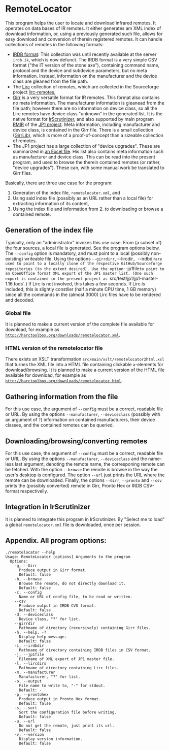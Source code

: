 # RemoteLocator
This program helps the user to locate and download infrared remotes.
It operates on data bases of IR remotes. It either generates am XML index of download information,
or, using a previously generated such file, allows for easy download and conversion of therein registered remotes.
It can handle collections of remotes in the following formats:

* [IRDB format](https://github.com/probonopd/irdb): This collection was until recently available at the server `irdb.ik`, which is now defunct.
The IRDB format is a very simple CSV format ("the IT version of the stone axe"), containing command name, protocol and the device and subdevice parameters,
but no meta information. Instead, information on the manufacturer and the device class are gleaned from the file path.
* The [Lirc](http://lirc.org) collection of remotes, which are collected in the Sourceforge project [lirc-remotes](https://sourceforge.net/projects/lirc-remotes/),
* [Girr](http://harctoolbox.org/Girr.html) is a very versatile format for IR remotes. This format also contains no meta information.
The manufacturer information is gleanead from the file path; however there are no information on device class,
so all the Lirc remotes have device class "unknown" in the generated list.
It is the native format for [IrScrutinizer](http://harctoolbox.org/IrScrutinizer.html), and also supported by main program
[RMIR](https://sourceforge.net/projects/controlremote/) of the [JP1 project](http://hifi-remote.com/forums/index.php).
Meta information, including manufacturer and device class, is contained in the Girr file.
There is a small collection ([GirrLib](https://github.com/bengtmartensson/GirrLib)),
which is more of a proof-of-concept than a sizeable collection of remotes.
* The JP1 project has a large collection of "device upgrades". These are summarized in
[an Excel file](http://www.hifi-remote.com/forums/dload.php?action=file&file_id=26089).
His list also contains meta information such as manufacturer and device class.
This can be read into the present program, and used to browse the therein contained remotes (or rather, "device upgrades").
These can, with some manual work be translated to Girr files.

Basically, there are three use case for the program: 

1. Generaton of the index file, `remotelocator.xml`, and 
2. Using said index file (possibly as an URL rather than a local file) for extracting information of its content,
3. Using the index file and information from 2. to downloading or browse a contained remote.

## Generation of the index file
Typically, only an "administrator" invokes this use case. From (a subset of) the four sources, a local file is generated.
See the program options below. The `--config` option is mandatory, and must point to a local (possibly non-existing) writeable file.
Using the options `--girrdirr`, --lircdir`, `--irdbdir` are used to point to a locally clone of the respective GitHub/Sourceforge repositories
(to the extent desired).
Use the option `--jp1file` to point to an OpenOffice format XML export of the JP1 master list.
(One such export is contained in the present project as  `src/test/jp1/jp1-master-1.16.fods`.)
If Lirc is not involved, this takes a few seconds. If Lirc _is_ included, this is slightly constlier (half a minute CPU time, 1 GB memory)
since all the commands in the (almost 3000) Lirc files have to be rendered and decoded.

### Global file
It is planned to make a current version of the complete file available for download, for example as
[`http://harctoolbox.org/downloads/remotelocator.xml`](http://harctoolbox.org/downloads/remotelocator.xml).

### HTML version of the remotelocator file
There exists an XSLT transformation `src/main/xslt/remotelocator2html.xsl` that turnes the XML file into a HTML file
containing clickable `a`-elements for download/browsing.
It is planned to make a current version of the HTML file available for download, for example as
[`http://harctoolbox.org/downloads/remotelocator.html`](http://harctoolbox.org/downloads/remotelocator.html).

## Gathering information from the file
For this use case, the argument of `--config` must be a correct, readable file or URL. By using the options
`--manufacturer`, `--deviceclass` (possibly with an argument of `?`) information on contained manufacturers, their device classes,
and the contained remotes can be queried.

## Downloading/browsing/converting remotes
For this use case, the argument of `--config` must be a correct, readable file or URL. By using the options
`--manufacturer`, `--deviceclass` and the name-less last argument, denoting the remote name, the corresponing remote can be fetched.
With the option `--browse` the remote is browse in the way the user's desktop is configured.
The option `--url` just prints the URL where the remote can be downloaded. Finally, the options `--Girr`, `--pronto` and `--csv`
prints the (possibly converted) remote in Girr, Pronto Hex or IRDB CSV-format respectivelly.

## Integration in IrScrutinizer
It is planned to integrate this program in IrScrutinizer. By "Select me to load" a global `remotelocator.xml` file is downloaded, once per session.

## Appendix. All program options:
```
./remotelocator --help
Usage: RemoteLocator [options] Arguments to the program
  Options:
    -g, --Girr
      Produce output in Girr format.
      Default: false
    -b, --browse
      Browse the remote, do not directly download it.
      Default: false
    -c, --config
      Name or URL of config file, to be read or written.
    --csv
      Produce output in IRDB CVS format.
      Default: false
    -d, --deviceclass
      Device class, "?" for list.
    --girrdir
      Pathname of directory (recursively) containing Girr files.
    -h, --help, -?
      Display help message.
      Default: false
    -i, --irdbdir
      Pathname of directory containing IRDB files in CSV format.
    -j, --jp1file
      Filename of XML export of JP1 master file.
    -l, --lircdirs
      Pathname of directory containing Lirc files.
    -m, --manufacturer
      Manufacturer, "?" for list.
    -o, --output
      File name to write to, "-" for stdout.
      Default: -
    -p, --prontohex
      Produce output in Pronto Hex format.
      Default: false
    -s, --sort
      Sort the configuration file before writing.
      Default: false
    -u, --url
      Do not get the remote, just print its url.
      Default: false
    -v, --version
      Display version information.
      Default: false
```

